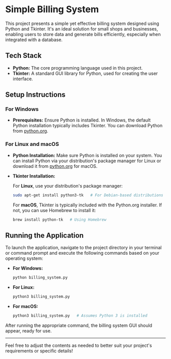 # Simple Billing System

This project presents a simple yet effective billing system designed using Python and Tkinter. It's an ideal solution for small shops and businesses, enabling users to store data and generate bills efficiently, especially when integrated with a database.

## Tech Stack

- **Python:** The core programming language used in this project.
- **Tkinter:** A standard GUI library for Python, used for creating the user interface.

## Setup Instructions

### For Windows

- **Prerequisites:** Ensure Python is installed. In Windows, the default Python installation typically includes Tkinter. You can download Python from [python.org](https://www.python.org/downloads/).

### For Linux and macOS

- **Python Installation:** Make sure Python is installed on your system. You can install Python via your distribution's package manager for Linux or download it from [python.org](https://www.python.org/downloads/) for macOS.

- **Tkinter Installation:**

  For **Linux**, use your distribution's package manager:

  ```bash
  sudo apt-get install python3-tk   # For Debian-based distributions
  ```

  For **macOS**, Tkinter is typically included with the Python.org installer. If not, you can use Homebrew to install it:

  ```bash
  brew install python-tk   # Using Homebrew
  ```

## Running the Application

To launch the application, navigate to the project directory in your terminal or command prompt and execute the following commands based on your operating system:

- **For Windows:**

  ```cmd
  python billing_system.py
  ```

- **For Linux:**

  ```bash
  python3 billing_system.py
  ```

- **For macOS:**

  ```bash
  python3 billing_system.py   # Assumes Python 3 is installed
  ```

After running the appropriate command, the billing system GUI should appear, ready for use.

---

Feel free to adjust the contents as needed to better suit your project's requirements or specific details!
